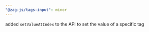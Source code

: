 ```yaml
---
"@zag-js/tags-input": minor
---
```


added `setValueAtIndex` to the API to set the value of a specific tag
